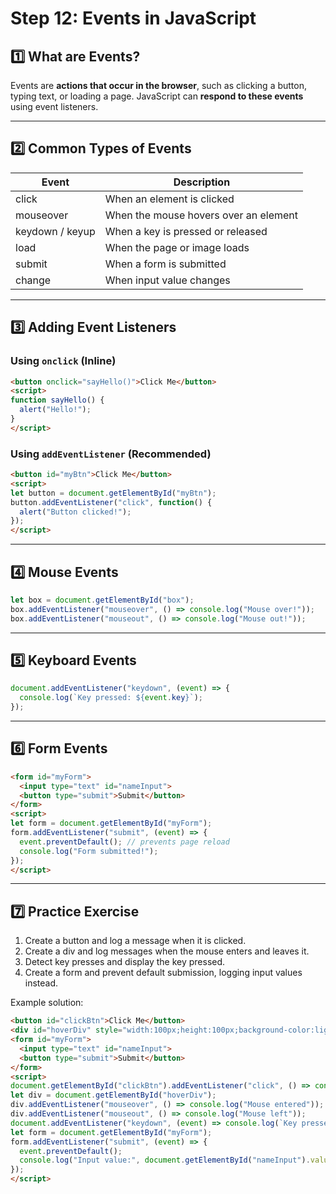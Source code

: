 # Step 12: Events in JavaScript

## 1️⃣ What are Events?
Events are **actions that occur in the browser**, such as clicking a button, typing text, or loading a page. JavaScript can **respond to these events** using event listeners.

---

## 2️⃣ Common Types of Events
| Event           | Description                      |
|----------------|----------------------------------|
| click           | When an element is clicked      |
| mouseover       | When the mouse hovers over an element |
| keydown / keyup | When a key is pressed or released |
| load            | When the page or image loads     |
| submit          | When a form is submitted        |
| change          | When input value changes        |

---

## 3️⃣ Adding Event Listeners
### Using `onclick` (Inline)
```html
<button onclick="sayHello()">Click Me</button>
<script>
function sayHello() {
  alert("Hello!");
}
</script>
```

### Using `addEventListener` (Recommended)
```html
<button id="myBtn">Click Me</button>
<script>
let button = document.getElementById("myBtn");
button.addEventListener("click", function() {
  alert("Button clicked!");
});
</script>
```

---

## 4️⃣ Mouse Events
```javascript
let box = document.getElementById("box");
box.addEventListener("mouseover", () => console.log("Mouse over!"));
box.addEventListener("mouseout", () => console.log("Mouse out!"));
```

---

## 5️⃣ Keyboard Events
```javascript
document.addEventListener("keydown", (event) => {
  console.log(`Key pressed: ${event.key}`);
});
```

---

## 6️⃣ Form Events
```html
<form id="myForm">
  <input type="text" id="nameInput">
  <button type="submit">Submit</button>
</form>
<script>
let form = document.getElementById("myForm");
form.addEventListener("submit", (event) => {
  event.preventDefault(); // prevents page reload
  console.log("Form submitted!");
});
</script>
```

---

## 7️⃣ Practice Exercise
1. Create a button and log a message when it is clicked.
2. Create a div and log messages when the mouse enters and leaves it.
3. Detect key presses and display the key pressed.
4. Create a form and prevent default submission, logging input values instead.

Example solution:
```html
<button id="clickBtn">Click Me</button>
<div id="hoverDiv" style="width:100px;height:100px;background-color:lightblue"></div>
<form id="myForm">
  <input type="text" id="nameInput">
  <button type="submit">Submit</button>
</form>
<script>
document.getElementById("clickBtn").addEventListener("click", () => console.log("Button clicked!"));
let div = document.getElementById("hoverDiv");
div.addEventListener("mouseover", () => console.log("Mouse entered"));
div.addEventListener("mouseout", () => console.log("Mouse left"));
document.addEventListener("keydown", (event) => console.log(`Key pressed: ${event.key}`));
let form = document.getElementById("myForm");
form.addEventListener("submit", (event) => {
  event.preventDefault();
  console.log("Input value:", document.getElementById("nameInput").value);
});
</script>
```


